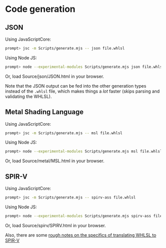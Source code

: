 # Code generation

## JSON

Using JavaScriptCore:

```bash
prompt> jsc -m Scripts/generate.mjs -- json file.whlsl
```

Using Node JS:

```bash
prompt> node --experimental-modules Scripts/generate.mjs json file.whlsl
```

Or, load Source/json/JSON.html in your browser.

Note that the JSON output can be fed into the other generation types instead
of the `.whlsl` file, which makes things a *lot* faster (skips parsing and
validating the WHLSL).

## Metal Shading Language

Using JavaScriptCore:

```bash
prompt> jsc -m Scripts/generate.mjs -- msl file.whlsl
```

Using Node JS:

```bash
prompt> node --experimental-modules Scripts/generate.mjs msl file.whlsl
```

Or, load Source/metal/MSL.html in your browser.

## SPIR-V

Using JavaScriptCore:

```bash
prompt> jsc -m Scripts/generate.mjs -- spirv-ass file.whlsl
```

Using Node JS:

```bash
prompt> node --experimental-modules Scripts/generate.mjs spirv-ass file.whlsl
```

Or, load Source/spirv/SPIRV.html in your browser.

Also, there are some [rough notes
on the specifics of translating WHLSL to SPIR-V](CodeGeneration-SPIRV.md)
